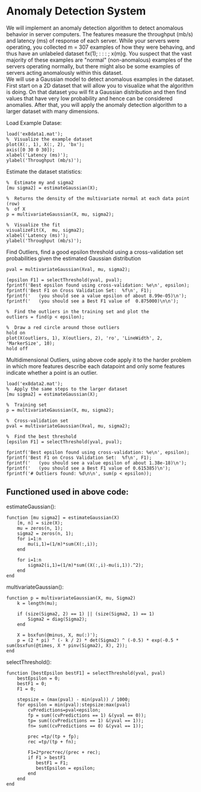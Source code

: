 # Anomaly Detection System

We will implement an anomaly detection algorithm to detect anomalous behavior in server computers. The features measure the throughput (mb/s) and latency (ms) of response of each server. While your servers were operating, you collected m = 307 examples of how they were behaving, and thus have an unlabeled dataset fx(1); : : : ; x(m)g. You suspect that the vast majority of these examples are "normal" (non-anomalous) examples of the servers operating normally, but there might also be some examples of servers acting anomalously within this dataset.  
We will use a Gaussian model to detect anomalous examples in the dataset. First start on a 2D dataset that will allow you to visualize
what the algorithm is doing. On that dataset you will fit a Gaussian distribution and then find values that have very low probability and hence can be considered anomalies. After that, you will apply the anomaly detection algorithm to a larger dataset with many dimensions.

Load Example Datase:

    load('ex8data1.mat');
    %  Visualize the example dataset
    plot(X(:, 1), X(:, 2), 'bx');
    axis([0 30 0 30]);
    xlabel('Latency (ms)');
    ylabel('Throughput (mb/s)');

Estimate the dataset statistics:

    %  Estimate my and sigma2
    [mu sigma2] = estimateGaussian(X);

    %  Returns the density of the multivariate normal at each data point (row) 
    %  of X
    p = multivariateGaussian(X, mu, sigma2);

    %  Visualize the fit
    visualizeFit(X,  mu, sigma2);
    xlabel('Latency (ms)');
    ylabel('Throughput (mb/s)');

Find Outliers, find a good epsilon threshold using a cross-validation set probabilities given the estimated Gaussian distribution

    pval = multivariateGaussian(Xval, mu, sigma2);

    [epsilon F1] = selectThreshold(yval, pval);
    fprintf('Best epsilon found using cross-validation: %e\n', epsilon);
    fprintf('Best F1 on Cross Validation Set:  %f\n', F1);
    fprintf('   (you should see a value epsilon of about 8.99e-05)\n');
    fprintf('   (you should see a Best F1 value of  0.875000)\n\n');

    %  Find the outliers in the training set and plot the
    outliers = find(p < epsilon);

    %  Draw a red circle around those outliers
    hold on
    plot(X(outliers, 1), X(outliers, 2), 'ro', 'LineWidth', 2, 'MarkerSize', 10);
    hold off

Multidimensional Outliers, using above code apply it to the harder problem in which more features describe each datapoint and only some features indicate whether a point is an outlier.

    load('ex8data2.mat');
    %  Apply the same steps to the larger dataset
    [mu sigma2] = estimateGaussian(X);

    %  Training set 
    p = multivariateGaussian(X, mu, sigma2);

    %  Cross-validation set
    pval = multivariateGaussian(Xval, mu, sigma2);

    %  Find the best threshold
    [epsilon F1] = selectThreshold(yval, pval);

    fprintf('Best epsilon found using cross-validation: %e\n', epsilon);
    fprintf('Best F1 on Cross Validation Set:  %f\n', F1);
    fprintf('   (you should see a value epsilon of about 1.38e-18)\n');
    fprintf('   (you should see a Best F1 value of 0.615385)\n');
    fprintf('# Outliers found: %d\n\n', sum(p < epsilon));

## Functioned used in above code:

estimateGaussian():

    function [mu sigma2] = estimateGaussian(X)
        [m, n] = size(X);
        mu = zeros(n, 1);
        sigma2 = zeros(n, 1);
        for i=1:n
            mu(i,1)=(1/m)*sum(X(:,i));
        end

        for i=1:n
            sigma2(i,1)=(1/m)*sum((X(:,i)-mu(i,1)).^2);
        end
    end

multivariateGaussian():

    function p = multivariateGaussian(X, mu, Sigma2)
        k = length(mu);

        if (size(Sigma2, 2) == 1) || (size(Sigma2, 1) == 1)
            Sigma2 = diag(Sigma2);
        end

        X = bsxfun(@minus, X, mu(:)');
        p = (2 * pi) ^ (- k / 2) * det(Sigma2) ^ (-0.5) * exp(-0.5 * sum(bsxfun(@times, X * pinv(Sigma2), X), 2));
    end
    
selectThreshold():

    function [bestEpsilon bestF1] = selectThreshold(yval, pval)
        bestEpsilon = 0;
        bestF1 = 0;
        F1 = 0;

        stepsize = (max(pval) - min(pval)) / 1000;
        for epsilon = min(pval):stepsize:max(pval)
            cvPredictions=pval<epsilon;
            fp = sum((cvPredictions == 1) &(yval == 0));
            tp= sum((cvPredictions == 1) &(yval == 1));
            fn= sum((cvPredictions == 0) &(yval == 1));

            prec =tp/(tp + fp);
            rec =tp/(tp + fn);

            F1=2*prec*rec/(prec + rec);
            if F1 > bestF1
               bestF1 = F1;
               bestEpsilon = epsilon;
            end
        end
    end
